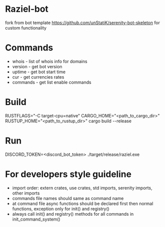 # Raziel-bot
fork from bot template https://github.com/unStatiK/serenity-bot-skeleton for custom functionality 

# Commands

* whois - list of whois info for domains
* version - get bot version
* uptime - get bot start time
* cur - get currencies rates
* commands - get list enable commands


# Build

RUSTFLAGS="-C target-cpu=native" CARGO_HOME="<path_to_cargo_dir>" RUSTUP_HOME="<path_to_rustup_dir>" cargo build --release

# Run

DISCORD_TOKEN=<discord_bot_token> ./target/release/raziel.exe

# For developers style guideline

-  import order: extern crates, use crates, std imports, serenity imports, other imports
-  commands file names should same as command name
-  at command file async functions should be declared first then normal functions, exception only for init() and registry()
-  always call init() and registry() methods for all commands in init_command_system()
